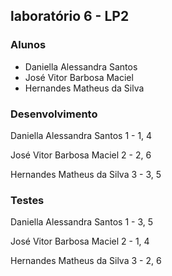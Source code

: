 ## laboratório 6 - LP2

### Alunos
- Daniella Alessandra Santos 
- José Vitor Barbosa Maciel
- Hernandes Matheus da Silva



### Desenvolvimento
Daniella Alessandra Santos 1 - 1, 4

José Vitor Barbosa Maciel 2 - 2, 6

Hernandes Matheus da Silva 3 - 3, 5


### Testes

Daniella Alessandra Santos 1 - 3, 5

José Vitor Barbosa Maciel 2 - 1, 4

Hernandes Matheus da Silva 3 - 2, 6
